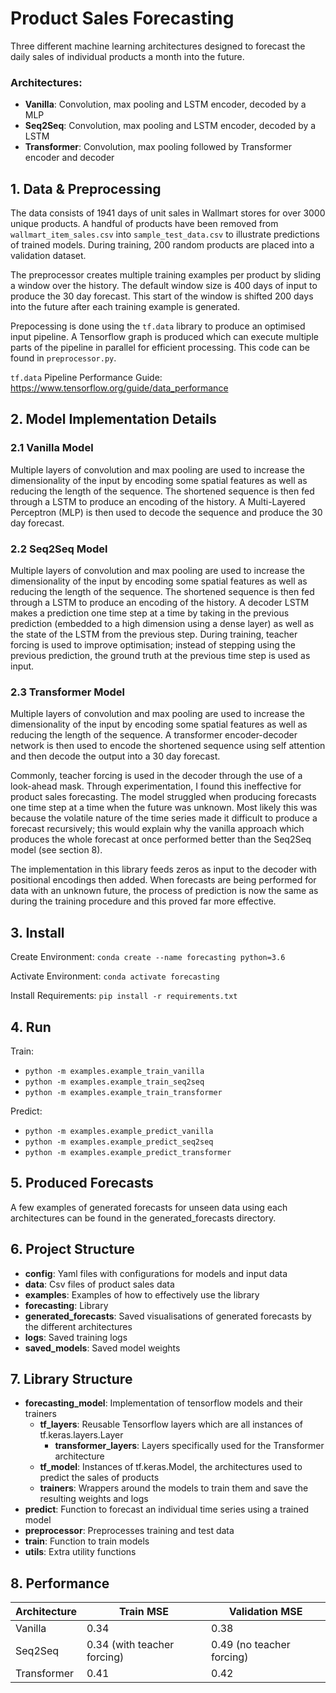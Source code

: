 # Product Sales Forecasting

Three different machine learning architectures designed to forecast the daily sales of 
individual products a month into the future.

### Architectures:
- __Vanilla__: Convolution, max pooling and LSTM encoder, decoded by a MLP 
- __Seq2Seq__: Convolution, max pooling and LSTM encoder, decoded by a LSTM
- __Transformer__: Convolution, max pooling followed by Transformer encoder and decoder

## 1. Data & Preprocessing

The data consists of 1941 days of unit sales in Wallmart stores for over 3000 unique products. A handful
of products have been removed from `wallmart_item_sales.csv` into `sample_test_data.csv` to
illustrate predictions of trained models. During training, 200 random products are placed into a validation dataset.

The preprocessor creates multiple training examples per product by sliding a window over the history. The default
window size is 400 days of input to produce the 30 day forecast. This start of the window is shifted 200 days into the future
after each training example is generated. 

Prepocessing is done using the `tf.data` library to produce an optimised input 
pipeline. A Tensorflow graph is produced which can execute multiple parts of the 
pipeline in parallel for efficient processing. This code can be found in `preprocessor.py`.

`tf.data` Pipeline Performance Guide: https://www.tensorflow.org/guide/data_performance


## 2. Model Implementation Details

### 2.1 Vanilla Model

Multiple layers of convolution and max pooling are used to increase the dimensionality of the input 
by encoding some spatial features as well as reducing the length of the sequence. The shortened sequence
is then fed through a LSTM to produce an encoding of the history. A Multi-Layered Perceptron (MLP) is then used to decode
the sequence and produce the 30 day forecast.

### 2.2 Seq2Seq Model

Multiple layers of convolution and max pooling are used to increase the dimensionality of the input 
by encoding some spatial features as well as reducing the length of the sequence. The shortened sequence
is then fed through a LSTM to produce an encoding of the history. A decoder LSTM makes a prediction 
one time step at a time by taking in the previous prediction (embedded to a high dimension using a dense layer) as well
as the state of the LSTM from the previous step. During training, teacher forcing is used to improve optimisation;
instead of stepping using the previous prediction, the ground truth at the previous time step is used as input.

### 2.3 Transformer Model

Multiple layers of convolution and max pooling are used to increase the dimensionality of the input 
by encoding some spatial features as well as reducing the length of the sequence. A transformer encoder-decoder
network is then used to encode the shortened sequence using self attention and then decode the output into
a 30 day forecast. 

Commonly, teacher forcing is used in the decoder through the use of a look-ahead mask.
Through experimentation, I found this ineffective for product sales forecasting. 
The model struggled when producing forecasts one time step at a time when the future was unknown.
Most likely this was because the volatile nature of the time series made it difficult to produce a 
forecast recursively; this would explain why the vanilla approach which produces the whole forecast at once
performed better than the Seq2Seq model (see section 8). 

The implementation in this library feeds zeros as input to the decoder with positional
encodings then added. When forecasts are being performed for data with an unknown future,
the process of prediction is now the same as during the training procedure and this proved 
far more effective.

## 3. Install

Create Environment: `conda create --name forecasting python=3.6`

Activate Environment: `conda activate forecasting`

Install Requirements: `pip install -r requirements.txt`

## 4. Run

Train:
- `python -m examples.example_train_vanilla`
- `python -m examples.example_train_seq2seq`
- `python -m examples.example_train_transformer`

Predict:
- `python -m examples.example_predict_vanilla`
- `python -m examples.example_predict_seq2seq`
- `python -m examples.example_predict_transformer`

## 5. Produced Forecasts

A few examples of generated forecasts for unseen data using each architectures can be found in the generated_forecasts directory.

## 6. Project Structure

- __config__: Yaml files with configurations for models and input data
- __data__: Csv files of product sales data
- __examples__: Examples of how to effectively use the library
- __forecasting__: Library
- __generated_forecasts__: Saved visualisations of generated forecasts by the different architectures
- __logs__: Saved training logs
- __saved_models__: Saved model weights

## 7. Library Structure

- __forecasting_model__: Implementation of tensorflow models and their trainers
    - __tf_layers__: Reusable Tensorflow layers which are all instances of tf.keras.layers.Layer
        - __transformer_layers__: Layers specifically used for the Transformer architecture
    - __tf_model__: Instances of tf.keras.Model, the architectures used to predict the sales of products 
    - __trainers__: Wrappers around the models to train them and save the resulting weights and logs
- __predict__:  Function to forecast an individual time series using a trained model
- __preprocessor__:  Preprocesses training and test data
- __train__: Function to train models
- __utils__:  Extra utility functions

## 8. Performance

| Architecture  | Train MSE  | Validation MSE  |
|---|---|---|
| Vanilla  |  0.34 | 0.38  |
| Seq2Seq  |  0.34 (with teacher forcing) | 0.49 (no teacher forcing)|
| Transformer  |  0.41 | 0.42  | 
